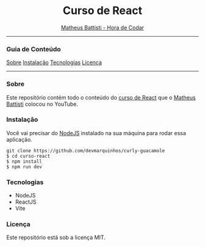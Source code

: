 <h1 align="center">Curso de React</h1>
<p align="center"><a href="https://www.youtube.com/@MatheusBattisti">Matheus Battisti - Hora de Codar</a></p>

---

### Guia de Conteúdo

<a href="#Sobre">Sobre</a>
<a href="#Instalação">Instalação</a>
<a href="#Tecnologias">Tecnologias</a>
<a href="#Licença">Licença</a>

---

### Sobre

Este repositório contém todo o conteúdo do [curso de React](https://www.youtube.com/playlist?list=PLnDvRpP8BneyVA0SZ2okm-QBojomniQVO) que o [Matheus Battisti](https://www.youtube.com/@MatheusBattisti) colocou no YouTube.

### Instalação

Você vai precisar do [NodeJS](https://nodejs.org) instalado na sua máquina para rodar essa aplicação.

```Git
git clone https://github.com/devmarquinhos/curly-guacamole
$ cd curso-react
$ npm install
$ npm run dev
```

### Tecnologias

- NodeJS
- ReactJS
- Vite

### Licença

Este repositório está sob a licença MIT.